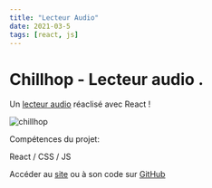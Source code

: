```yaml
---
title: "Lecteur Audio"
date: 2021-03-5
tags: [react, js]
---
```


# Chillhop - Lecteur audio .

Un [lecteur audio](http://chillhop.herokuapp.com/) réaclisé avec React !

<img src="{{ site.url }}{{ site.baseurl }}/images/chillhop/music.gif" alt="chillhop">

Compétences du projet:

React / CSS / JS

Accéder au [site](http://chillhop.herokuapp.com/) ou à son code sur [GitHub](https://github.com/MassDo/react-music-player)
